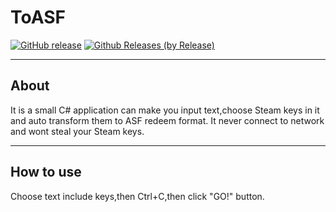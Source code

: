 # ToASF

[![GitHub release](https://img.shields.io/github/release/qubyte/rubidium.svg)](https://github.com/eee27/ToASF/releases/tag/V0.1)
[![Github Releases (by Release)](https://img.shields.io/github/downloads/atom/atom/v0.190.0/total.svg)](https://github.com/eee27/ToASF/blob/V0.1/ToASF/bin/Release/ToASF.exe)

---

## About
It is a small C# application can make you input text,choose Steam keys in it and auto transform them to ASF redeem format.
It never connect to network and wont steal your Steam keys.

---

## How to use
Choose text include keys,then Ctrl+C,then click "GO!" button.
